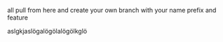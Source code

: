 all pull from here and       create your own branch with your name prefix and feature


aslgkjaslögalögölalögölkglö

